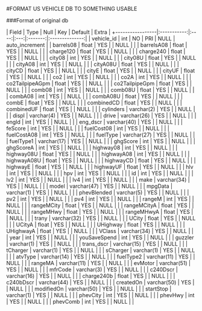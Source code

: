 #FORMAT US VEHICLE DB TO SOMETHING USABLE

###Format of original db

| Field | Type | Null | Key | Default | Extra |
+-----------------|:-----------:|:----:|:---:|:-------:|:--------------:|
| vehicle_id | int | NO | PRI | NULL | auto_increment |
| barrels08 | float | YES | | NULL | |
| barrelsA08 | float | YES | | NULL | |
| charge120 | float | YES | | NULL | |
| charge240 | float | YES | | NULL | |
| city08 | int | YES | | NULL | |
| city08U | float | YES | | NULL | |
| cityA08 | int | YES | | NULL | |
| cityA08U | float | YES | | NULL | |
| cityCD | float | YES | | NULL | |
| cityE | float | YES | | NULL | |
| cityUF | float | YES | | NULL | |
| co2 | int | YES | | NULL | |
| co2A | int | YES | | NULL | |
| co2TailpipeAGpm | float | YES | | NULL | |
| co2TailpipeGpm | float | YES | | NULL | |
| comb08 | int | YES | | NULL | |
| comb08U | float | YES | | NULL | |
| combA08 | int | YES | | NULL | |
| combA08U | float | YES | | NULL | |
| combE | float | YES | | NULL | |
| combinedCD | float | YES | | NULL | |
| combinedUF | float | YES | | NULL | |
| cylinders | varchar(2) | YES | | NULL | |
| displ | varchar(4) | YES | | NULL | |
| drive | varchar(26) | YES | | NULL | |
| engId | int | YES | | NULL | |
| eng_dscr | varchar(40) | YES | | NULL | |
| feScore | int | YES | | NULL | |
| fuelCost08 | int | YES | | NULL | |
| fuelCostA08 | int | YES | | NULL | |
| fuelType | varchar(27) | YES | | NULL | |
| fuelType1 | varchar(17) | YES | | NULL | |
| ghgScore | int | YES | | NULL | |
| ghgScoreA | int | YES | | NULL | |
| highway08 | int | YES | | NULL | |
| highway08U | float | YES | | NULL | |
| highwayA08 | int | YES | | NULL | |
| highwayA08U | float | YES | | NULL | |
| highwayCD | float | YES | | NULL | |
| highwayE | float | YES | | NULL | |
| highwayUF | float | YES | | NULL | |
| hlv | int | YES | | NULL | |
| hpv | int | YES | | NULL | |
| id | int | YES | | NULL | |
| lv2 | int | YES | | NULL | |
| lv4 | int | YES | | NULL | |
| make | varchar(34) | YES | | NULL | |
| model | varchar(47) | YES | | NULL | |
| mpgData | varchar(1) | YES | | NULL | |
| phevBlended | varchar(5) | YES | | NULL | |
| pv2 | int | YES | | NULL | |
| pv4 | int | YES | | NULL | |
| rangeM | int | YES | | NULL | |
| rangeMCity | float | YES | | NULL | |
| rangeMCityA | float | YES | | NULL | |
| rangeMHwy | float | YES | | NULL | |
| rangeMHwyA | float | YES | | NULL | |
| trany | varchar(32) | YES | | NULL | |
| UCity | float | YES | | NULL | |
| UCityA | float | YES | | NULL | |
| UHighway | float | YES | | NULL | |
| UHighwayA | float | YES | | NULL | |
| VClass | varchar(34) | YES | | NULL | |
| year | int | YES | | NULL | |
| youSaveSpend | int | YES | | NULL | |
| guzzler | varchar(1) | YES | | NULL | |
| trans_dscr | varchar(15) | YES | | NULL | |
| tCharger | varchar(1) | YES | | NULL | |
| sCharger | varchar(1) | YES | | NULL | |
| atvType | varchar(14) | YES | | NULL | |
| fuelType2 | varchar(11) | YES | | NULL | |
| rangeMA | varchar(11) | YES | | NULL | |
| evMotor | varchar(51) | YES | | NULL | |
| mfrCode | varchar(3) | YES | | NULL | |
| c240Dscr | varchar(16) | YES | | NULL | |
| charge240b | float | YES | | NULL | |
| c240bDscr | varchar(44) | YES | | NULL | |
| createdOn | varchar(50) | YES | | NULL | |
| modifiedOn | varchar(50) | YES | | NULL | |
| startStop | varchar(1) | YES | | NULL | |
| phevCity | int | YES | | NULL | |
| phevHwy | int | YES | | NULL | |
| phevComb | int | YES | | NULL | |
